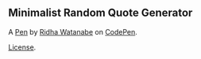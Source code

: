 Minimalist Random Quote Generator
---------------------------------


A [Pen](https://codepen.io/xsjark/pen/KNJrve) by [Ridha Watanabe](https://codepen.io/xsjark) on [CodePen](https://codepen.io).

[License](https://codepen.io/xsjark/pen/KNJrve/license).